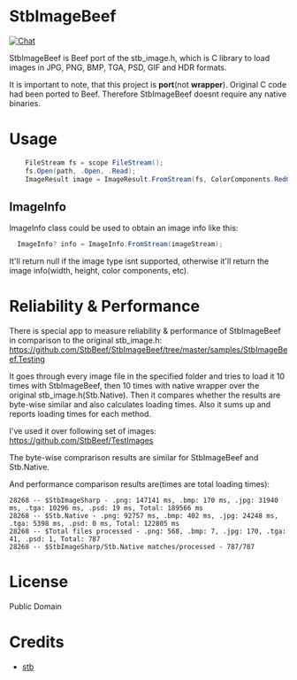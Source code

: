 # StbImageBeef
[![Chat](https://img.shields.io/discord/628186029488340992.svg)](https://discord.gg/ZeHxhCY)

StbImageBeef is Beef port of the stb_image.h, which is C library to load images in JPG, PNG, BMP, TGA, PSD, GIF and HDR formats.

It is important to note, that this project is **port**(not **wrapper**). Original C code had been ported to Beef. Therefore StbImageBeef doesnt require any native binaries.

# Usage
```c#
    FileStream fs = scope FileStream();
    fs.Open(path, .Open, .Read);
    ImageResult image = ImageResult.FromStream(fs, ColorComponents.RedGreenBlueAlpha);
```

## ImageInfo
ImageInfo class could be used to obtain an image info like this:
```c#
  ImageInfo? info = ImageInfo.FromStream(imageStream);
```
It'll return null if the image type isnt supported, otherwise it'll return the image info(width, height, color components, etc).

# Reliability & Performance
There is special app to measure reliability & performance of StbImageBeef in comparison to the original stb_image.h: https://github.com/StbBeef/StbImageBeef/tree/master/samples/StbImageBeef.Testing

It goes through every image file in the specified folder and tries to load it 10 times with StbImageBeef, then 10 times with native wrapper over the original stb_image.h(Stb.Native). Then it compares whether the results are byte-wise similar and also calculates loading times. Also it sums up and reports loading times for each method.

I've used it over following set of images: https://github.com/StbBeef/TestImages

The byte-wise comprarison results are similar for StbImageBeef and Stb.Native.

And performance comparison results are(times are total loading times):
```
28268 -- $StbImageSharp - .png: 147141 ms, .bmp: 170 ms, .jpg: 31940 ms, .tga: 10296 ms, .psd: 19 ms, Total: 189566 ms
28268 -- $Stb.Native - .png: 92757 ms, .bmp: 402 ms, .jpg: 24248 ms, .tga: 5398 ms, .psd: 0 ms, Total: 122805 ms
28268 -- $Total files processed - .png: 568, .bmp: 7, .jpg: 170, .tga: 41, .psd: 1, Total: 787
28268 -- $StbImageSharp/Stb.Native matches/processed - 787/787
```

# License
Public Domain

# Credits
* [stb](https://github.com/nothings/stb)
